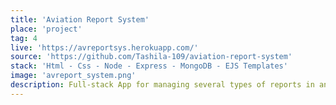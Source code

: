 ```yaml
---
title: 'Aviation Report System'
place: 'project'
tag: 4
live: 'https://avreportsys.herokuapp.com/'
source: 'https://github.com/Tashila-109/aviation-report-system'
stack: 'Html - Css - Node - Express - MongoDB - EJS Templates'
image: 'avreport_system.png'
description: Full-stack App for managing several types of reports in an Aviation compnay. There are several types of reports depending on the context, these are stored in a MongoDB database. Each employee can create an account and submit a report for a particular incident. They also can view their submitted reports and a notification is sent to the Safety Manager of the company. The Admin and Head of Departments have their own private logins which enables them to view and take action on the submitted reports. The managers can view an analysis of all the reports.
---
```

